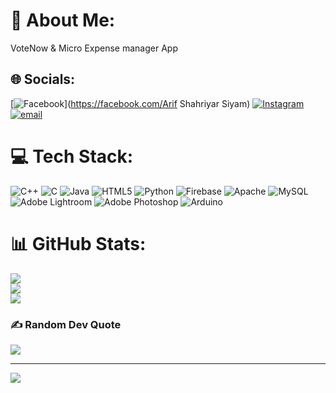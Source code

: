 # 💫 About Me:
VoteNow & Micro Expense manager App


## 🌐 Socials:
[![Facebook](https://img.shields.io/badge/Facebook-%231877F2.svg?logo=Facebook&logoColor=white)](https://facebook.com/Arif Shahriyar Siyam) [![Instagram](https://img.shields.io/badge/Instagram-%23E4405F.svg?logo=Instagram&logoColor=white)](https://instagram.com/this_is_s.siyam) [![email](https://img.shields.io/badge/Email-D14836?logo=gmail&logoColor=white)](mailto:shahriyarsiyam18@gmail.com) 

# 💻 Tech Stack:
![C++](https://img.shields.io/badge/c++-%2300599C.svg?style=for-the-badge&logo=c%2B%2B&logoColor=white) ![C](https://img.shields.io/badge/c-%2300599C.svg?style=for-the-badge&logo=c&logoColor=white) ![Java](https://img.shields.io/badge/java-%23ED8B00.svg?style=for-the-badge&logo=openjdk&logoColor=white) ![HTML5](https://img.shields.io/badge/html5-%23E34F26.svg?style=for-the-badge&logo=html5&logoColor=white) ![Python](https://img.shields.io/badge/python-3670A0?style=for-the-badge&logo=python&logoColor=ffdd54) ![Firebase](https://img.shields.io/badge/firebase-%23039BE5.svg?style=for-the-badge&logo=firebase) ![Apache](https://img.shields.io/badge/apache-%23D42029.svg?style=for-the-badge&logo=apache&logoColor=white) ![MySQL](https://img.shields.io/badge/mysql-4479A1.svg?style=for-the-badge&logo=mysql&logoColor=white) ![Adobe Lightroom](https://img.shields.io/badge/Adobe%20Lightroom-31A8FF.svg?style=for-the-badge&logo=Adobe%20Lightroom&logoColor=white) ![Adobe Photoshop](https://img.shields.io/badge/adobe%20photoshop-%2331A8FF.svg?style=for-the-badge&logo=adobe%20photoshop&logoColor=white) ![Arduino](https://img.shields.io/badge/-Arduino-00979D?style=for-the-badge&logo=Arduino&logoColor=white)
# 📊 GitHub Stats:
![](https://github-readme-stats.vercel.app/api?username=Shahriyarsiyam18&theme=shadow_red&hide_border=true&include_all_commits=false&count_private=true)<br/>
![](https://nirzak-streak-stats.vercel.app/?user=Shahriyarsiyam18&theme=shadow_red&hide_border=true)<br/>
![](https://github-readme-stats.vercel.app/api/top-langs/?username=Shahriyarsiyam18&theme=shadow_red&hide_border=true&include_all_commits=false&count_private=true&layout=compact)

### ✍️ Random Dev Quote
![](https://quotes-github-readme.vercel.app/api?type=horizontal&theme=gruvbox)

---
[![](https://visitcount.itsvg.in/api?id=Shahriyarsiyam18&icon=9&color=12)](https://visitcount.itsvg.in)

<!-- Proudly created with GPRM ( https://gprm.itsvg.in ) -->

